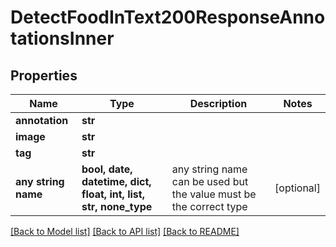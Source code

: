 # DetectFoodInText200ResponseAnnotationsInner


## Properties
Name | Type | Description | Notes
------------ | ------------- | ------------- | -------------
**annotation** | **str** |  | 
**image** | **str** |  | 
**tag** | **str** |  | 
**any string name** | **bool, date, datetime, dict, float, int, list, str, none_type** | any string name can be used but the value must be the correct type | [optional]

[[Back to Model list]](../README.md#documentation-for-models) [[Back to API list]](../README.md#documentation-for-api-endpoints) [[Back to README]](../README.md)


